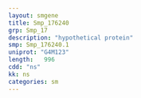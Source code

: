 ```yaml
---
layout: smgene
title: Smp_176240
grp: Smp_17
description: "hypothetical protein"
smp: Smp_176240.1
uniprot: "G4M123"
length:   996
cdd: "ns"
kk: ns
categories: sm
---
```

